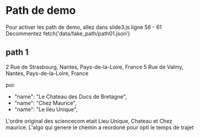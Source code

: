 # Path de demo

Pour activer les path de demo, allez dans slide3.js ligne 56 - 61
Decommentez fetch('data/fake_path/path01.json')

## path 1

2 Rue de Strasbourg, Nantes, Pays-de-la-Loire, France
5 Rue de Valmy, Nantes, Pays-de-la-Loire, France

poi:
* "name": "Le Chateau des Ducs de Bretagne",
* "name": "Chez Maurice",
* "name": "Le lieu Unique",

L'ordre original des sciencecom etait Lieu Unique, Chateau et Chez maurice.
L'algo qui genere le chemin a reordoné pour opti le temps de trajet